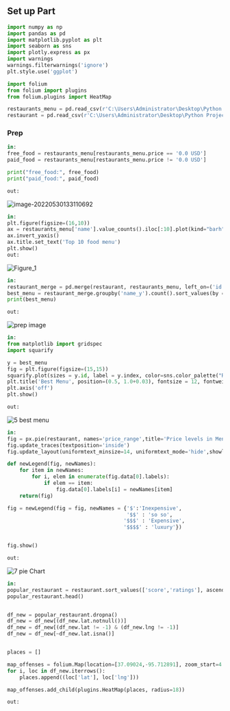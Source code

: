 ## Set up Part

``` python
import numpy as np
import pandas as pd
import matplotlib.pyplot as plt
import seaborn as sns
import plotly.express as px
import warnings
warnings.filterwarnings('ignore')
plt.style.use('ggplot')

import folium
from folium import plugins
from folium.plugins import HeatMap

restaurants_menu = pd.read_csv(r'C:\Users\Administrator\Desktop\Python Project\restaurant-menus.csv')
restaurant = pd.read_csv(r'C:\Users\Administrator\Desktop\Python Project\restaurants.csv')

```

### Prep

``` python
in:
free_food = restaurants_menu[restaurants_menu.price == '0.0 USD']
paid_food = restaurants_menu[restaurants_menu.price != '0.0 USD']

print("free_food:", free_food)
print("paid_food:", paid_food)

out:

```

![image-20220530133110692](https://user-images.githubusercontent.com/59614094/171039269-fba47a30-5ec5-4724-8b90-2cb5183bc9a9.png)



``` python
in:
plt.figure(figsize=(16,10))
ax = restaurants_menu['name'].value_counts().iloc[:10].plot(kind="barh", color = 'purple')
ax.invert_yaxis()
ax.title.set_text('Top 10 food menu')
plt.show()
out:

```
![Figure_1](https://user-images.githubusercontent.com/59614094/171039558-55f0bb74-7a2d-4cc8-8456-04b4290c1bb4.png)

``` python
in:
restaurant_merge = pd.merge(restaurant, restaurants_menu, left_on=('id'), right_on=('restaurant_id'))
best_menu = restaurant_merge.groupby('name_y').count().sort_values(by = 'id', ascending = False).head(20)
print(best_menu)

out:
```
![prep image](https://user-images.githubusercontent.com/59614094/171040602-a0329391-85dd-42d5-b632-25c4cc48af49.png)



``` python
in:
from matplotlib import gridspec
import squarify

y = best_menu
fig = plt.figure(figsize=(15,15))
squarify.plot(sizes = y.id, label = y.index, color=sns.color_palette("RdYlGn", n_colors=20), linewidth=4, text_kwargs={'fontsize':14, 'fontweight' : 'bold'})
plt.title('Best Menu', position=(0.5, 1.0+0.03), fontsize = 12, fontweight='bold')
plt.axis('off')
plt.show()

out:
```
![5 best menu](https://user-images.githubusercontent.com/59614094/190022711-cf5ea7fc-1341-4299-9962-7bfdf8f73092.png)





``` python
in:
fig = px.pie(restaurant, names='price_range',title='Price levels in Menus', template = 'plotly_dark')
fig.update_traces(textposition='inside')
fig.update_layout(uniformtext_minsize=14, uniformtext_mode='hide',showlegend=True)

def newLegend(fig, newNames):
    for item in newNames:
        for i, elem in enumerate(fig.data[0].labels):
            if elem == item:
                fig.data[0].labels[i] = newNames[item]
    return(fig)

fig = newLegend(fig = fig, newNames = {'$':'Inexpensive',
                                       '$$' : 'so so',
                                      '$$$' : 'Expensive',
                                      '$$$$' : 'luxury'})


fig.show()

out:
```
![7 pie Chart](https://user-images.githubusercontent.com/59614094/190209045-e27213b3-8e02-430f-99d4-ca467dbdd4c5.png)





``` python
in:
popular_restaurant = restaurant.sort_values(['score','ratings'], ascending=False)
popular_restaurant.head()


df_new = popular_restaurant.dropna()
df_new = df_new[(df_new.lat.notnull())]
df_new = df_new[(df_new.lat != -1) & (df_new.lng != -1)]
df_new = df_new[~df_new.lat.isna()]


places = []

map_offenses = folium.Map(location=[37.09024,-95.712891], zoom_start=4.3)
for i, loc in df_new.iterrows():
    places.append((loc['lat'], loc['lng']))

map_offenses.add_child(plugins.HeatMap(places, radius=18))

out:
```

